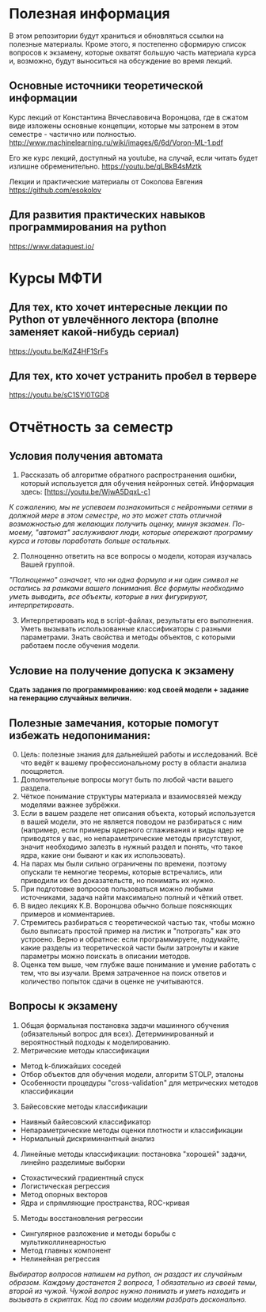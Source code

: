 # Полезная информация

В этом репозитории будут храниться и обновляться ссылки на полезные материалы. Кроме этого, я постепенно сформирую список вопросов к экзамену, которые охватят большую часть материала курса и, возможно, будут выноситься на обсуждение во время лекций.

## Основные источники теоретической информации

Курс лекций от Константина Вячеславовича Воронцова, где в сжатом виде изложены основные концепции, которые мы затронем в этом семестре - частично или полностью.
http://www.machinelearning.ru/wiki/images/6/6d/Voron-ML-1.pdf

Его же курс лекций, доступный на youtube, на случай, если читать будет излишне обременительно.
https://youtu.be/qLBkB4sMztk

Лекции и практические материалы от Соколова Евгения
https://github.com/esokolov

## Для развития практических навыков программирования на python

https://www.dataquest.io/

# Курсы МФТИ

## Для тех, кто хочет интересные лекции по Python от увлечённого лектора (вполне заменяет какой-нибудь сериал)
https://youtu.be/KdZ4HF1SrFs

## Для тех, кто хочет устранить пробел в тервере
https://youtu.be/sC1SYl0TGD8

# Отчётность за семестр

## Условия получения автомата

1. Рассказать об алгоритме обратного распространения ошибки, который используется для обучения нейронных сетей. Информация здесь: [https://youtu.be/WjwA5DqxL-c]

*К сожалению, мы не успеваем познакомиться с нейронными сетями в должной мере в этом семестре, но это может стать отличной возможностью для желающих получить оценку, минуя экзамен. По-моему, "автомат" заслуживают люди, которые опережают программу курса и готовы поработать больше остальных.*

2. Полноценно ответить на все вопросы о модели, которая изучалась Вашей группой.

*"Полноценно" означает, что ни одна формула и ни один символ не остались за рамками вашего понимания. Все формулы необходимо уметь выводить, все объекты, которые в них фигурируют, интерпретировать.*

3. Интерпретировать код в script-файлах, результаты его выполнения. Уметь вызывать использованные классификаторы с разными параметрами. Знать свойства и методы объектов, с которыми работаем после обучения модели. 

## Условие на получение допуска к экзамену

**Сдать задания по программированию: код своей модели + задание на генерацию случайных величин.**

## Полезные замечания, которые помогут избежать недопонимания: 

0. Цель: полезные знания для дальнейшей работы и исследований. Всё что ведёт к вашему профессиональному росту в области анализа поощряется.
1. Дополнительные вопросы могут быть по любой части вашего раздела.
2. Чёткое понимание структуры материала и взаимосвязей между моделями важнее зубрёжки.
3. Если в вашем разделе нет описания объекта, который используется в вашей модели, это не является поводом не разбираться с ним (например, если примеры ядерного сглаживания и виды ядер не приводятся у вас, но непараметрические методы присутствуют, значит необходимо залезть в нужный раздел и понять, что такое ядра, какие они бывают и как их использовать).
4. На парах мы были сильно ограничены по времени, поэтому опускали те немногие теоремы, которые встречались, или приводили их без доказательств, но понимать их нужно.
5. При подготовке вопросов пользоваться можно любыми источниками, задача найти максимально полный и чёткий ответ. 
6. В видео лекциях К.В. Воронцова обычно больше поясняющих примеров и комментариев.
7. Стремитесь разбираться с теоретической частью так, чтобы можно было выписать простой пример на листик и "потрогать" как это устроено. Верно и обратное: если программируете, подумайте, какие разделы из теоретической части были затронуты и какие параметры можно поискать в описании методов.
8. Оценка тем выше, чем глубже ваше понимание и умение работать с тем, что вы изучали. Время затраченное на поиск ответов и количество попыток сдачи в оценке не учитываются.

## Вопросы к экзамену

1. Общая формальная постановка задачи машинного обучения (обязательный вопрос для всех). Детерминированный и вероятностный подходы к моделированию.
2. Метрические методы классификации
* Метод k-ближайших соседей
* Отбор объектов для обучения модели, алгоритм STOLP, эталоны
* Особенности процедуры "cross-validation" для метрических методов классификации
3. Байесовские методы классификации
* Наивный байесовский классификатор
* Непараметрические методы оценки плотности и классификации
* Нормальный дискриминантный анализ
4. Линейные методы классификации: постановка "хорошей" задачи, линейно разделимые выборки 
* Стохастический градиентный спуск
* Логистическая регрессия
* Метод опорных векторов
* Ядра и спрямляющие пространства, ROC-кривая
5. Методы восстановления регрессии
* Сингулярное разложение и методы борьбы с мультиколлинеарностью
* Метод главных компонент
* Нелинейная регрессия

_Выбиратор вопросов напишем на python, он раздаст их случайным образом. Каждому достанется 2 вопроса, 1 обязательно из своей темы, второй из чужой. Чужой вопрос нужно понимать и уметь находить и вызывать в скриптах. Код по своим моделям разбрать досконально._
